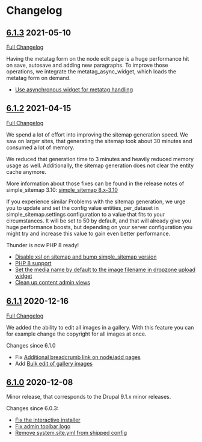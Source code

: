 # Changelog

## [6.1.3](https://github.com/thunder/thunder-distribution/tree/6.1.2) 2021-05-10
[Full Changelog](https://github.com/thunder/thunder-distribution/compare/6.1.2...6.1.3)

Having the metatag form on the node edit page is a huge performance hit on save, autosave and adding new paragraphs. To 
improve those operations, we integrate the metatag_async_widget, which loads the metatag form on demand.

- [Use asynchronous widget for metatag handling](https://www.drupal.org/node/3208355)

## [6.1.2](https://github.com/thunder/thunder-distribution/tree/6.1.2) 2021-04-15
[Full Changelog](https://github.com/thunder/thunder-distribution/compare/6.1.1...6.1.2)

We spend a lot of effort into improving the sitemap generation speed. We saw on larger sites, that generating the sitemap
took about 30 minutes and consumed a lot of memory.

We reduced that generation time to 3 minutes and heavily reduced memory usage as well. Additionally, the sitemap
generation does not clear the entity cache anymore.

More information about those fixes can be found in the release notes of simple_sitemap 3.10:
[simple_sitemap 8.x-3.10](https://www.drupal.org/project/simple_sitemap/releases/8.x-3.10)

If you experience similar Problems with the sitemap generation, we urge you to update and set the config value entities_per_dataset
in simple_sitemap.settings configuration to a value that fits to your circumstances. It will be set to 50 by default,
and that will already give you huge performance boosts, but depending on your server configuration you might try and
increase this value to gain even better performance.

Thunder is now PHP 8 ready!

- [Disable xsl on sitemap and bump simple_sitemap version](https://www.drupal.org/node/3208377)
- [PHP 8 support](https://www.drupal.org/node/3202526)
- [Set the media name by default to the image filename in dropzone upload widget](https://www.drupal.org/node/3200971)
- [Clean up content admin views](https://www.drupal.org/node/3185134)

## [6.1.1](https://github.com/thunder/thunder-distribution/tree/6.1.1) 2020-12-16
[Full Changelog](https://github.com/thunder/thunder-distribution/compare/6.1.0...6.1.1)

We added the ability to edit all images in a gallery. With this feature you can for example change the copyright for all images at once.

Changes since 6.1.0

- Fix [Additional breadcrumb link on node/add pages](https://www.drupal.org/node/3180882)
- Add [Bulk edit of gallery images](https://www.drupal.org/node/3187607)

## [6.1.0](https://github.com/thunder/thunder-distribution/tree/6.1.0) 2020-12-08

Minor release, that corresponds to the Drupal 9.1.x minor releases.

Changes since 6.0.3:

- [Fix the interactive installer](https://www.drupal.org/node/3181696)
- [Fix admin toolbar logo](https://www.drupal.org/node/3176562)
- [Remove system.site.yml from shipped config](https://www.drupal.org/node/3176823)
